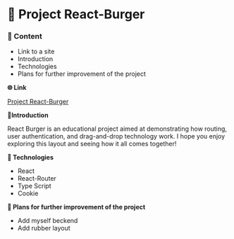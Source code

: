 # 🍔 Project React-Burger

### 📜 Content
* Link to a site
* Introduction
* Technologies
* Plans for further improvement of the project

**🌐 Link**

[Project React-Burger](https://react-burger-rho.vercel.app/)

**📙Introduction**

React Burger is an educational project aimed at demonstrating how routing, user authentication, and drag-and-drop technology work. I hope you enjoy exploring this layout and seeing how it all comes together!

**🦾 Technologies**

* React
* React-Router
* Type Script
* Cookie

**🧠 Plans for further improvement of the project**

* Add myself beckend
* Add rubber layout
